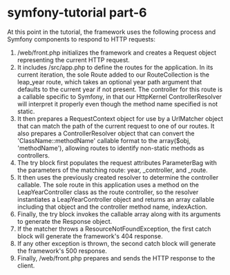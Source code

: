 symfony-tutorial part-6
=======================

At this point in the tutorial, the framework uses the following process and
Symfony components to respond to HTTP requests:

1. /web/front.php initializes the framework and creates a Request object
representing the current HTTP request.
2. It includes /src/app.php to define the routes for the application. In its
current iteration, the sole Route added to our RouteCollection is the leap_year
route, which takes an optional year path argument that defaults to the current
year if not present. The controller for this route is a callable specific to
Symfony, in that our HttpKernel ControllerResolver will interpret it properly
even though the method name specified is not static.
3. It then prepares a RequestContext object for use by a UrlMatcher object that
can match the path of the current request to one of our routes. It also prepares
a ControllerResolver object that can convert the 'ClassName::methodName'
callable format to the array($obj, 'methodName'), allowing routes to identify
non-static methods as controllers.
4. The try block first populates the request attributes ParameterBag with the
parameters of the matching route: year, _controller, and _route.
5. It then uses the previously created resolver to determine the controller
callable. The sole route in this application uses a method on the
LeapYearController class as the route controller, so the resolver instantiates a
LeapYearController object and returns an array callable including that object
and the controller method name, indexAction.
6. Finally, the try block invokes the callable array along with its arguments to
generate the Response object.
7. If the matcher throws a ResourceNotFoundException, the first catch block will
generate the framework's 404 response.
8. If any other exception is thrown, the second catch block will generate the
framework's 500 response.
9. Finally, /web/front.php prepares and sends the HTTP response to the client.
